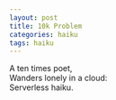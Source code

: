 ```yaml
---
layout: post
title: 10k Problem
categories: haiku
tags: haiku
---
```

A ten times poet,  
Wanders lonely in a cloud:    
Serverless haiku.  
  